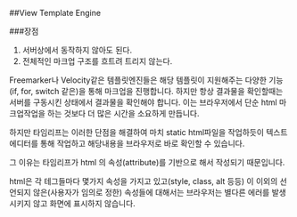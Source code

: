 ##View Template Engine

###장점
1. 서버상에서 동작하지 않아도 된다.
2. 전체적인 마크업 구조를 흐트려 트리지 않는다.


Freemarker나 Velocity같은 템플릿엔진들은 해당 템플릿이 지원해주는 다양한 기능(if, for, switch 같은)을 통해 마크업을 진행합니다. 
하지만 항상 결과물을 확인할때는 서버를 구동시킨 상태에서 결과물을 확인해야 합니다. 
이는 브라우저에서 단순 html 마크업작업을 하는 것보다 더 많은 시간을 소요하게 만듭니다.

하지만 타임리프는 이러한 단점을 해결하여 마치 static html파일을 작업하듯이 텍스트에디터를 통해 작업하고 해당내용을 브라우저로 바로 확인할 수 있습니다.

그 이유는 타임리프가 html 의 속성(attribute)를 기반으로 해서 작성되기 때문입니다.

html은 각 테그들마다 몇가지 속성을 가지고 있고(style, class, alt 등등) 이 이외의 선언되지 않은(사용자가 임의로 정한) 속성들에 대해서는 브라우저는 별다른 에러를 발생시키지 않고 화면에 표시하지 않습니다.



